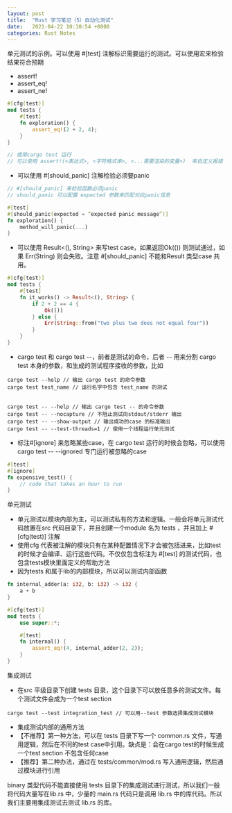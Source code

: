 ```yaml
---
layout: post
title:  "Rust 学习笔记（5）自动化测试"
date:   2021-04-22 10:10:54 +0800
categories: Rust Notes
---
```


单元测试的示例。可以使用 #[test] 注解标识需要运行的测试。可以使用宏来检验结果符合预期

* assert!
* assert_eq!
* assert_ne!

```rust
#[cfg(test)]
mod tests {
    #[test]
    fn exploration() {
        assert_eq!(2 + 2, 4);
    }
}

// 使用cargo test 运行
// 可以使用 assert!(<表达式>, <字符格式串>, <...需要渲染的变量>)  来自定义报错
```

* 可以使用 #[should_panic] 注解检验必须要panic

```rust
// #[should_panic] 来检验函数必须panic
// should_panic 可以配置 expected 参数来匹配对应panic信息

#[test]
#[should_panic(expected = “expected panic message”)]
fn exploration() {
    method_will_panic(...)
}
```

* 可以使用 Result<(), String> 来写test case，如果返回Ok(()) 则测试通过，如果 Err(String) 则会失败。注意 #[should_panic] 不能和Result 类型case 共用。

```rust
#[cfg(test)]
mod tests {
    #[test]
    fn it_works() -> Result<(), String> {
        if 2 + 2 == 4 {
            Ok(())
        } else {
            Err(String::from("two plus two does not equal four"))
        }
    }
}

```

* cargo test 和 cargo test --，前者是测试的命令，后者 -- 用来分割 cargo test 本身的参数，和生成的测试程序接收的参数，比如

```
cargo test --help // 输出 cargo test 的命令参数
cargo test test_name // 运行名字中包含 test_name 的测试


cargo test -- --help // 输出 cargo test -- 的命令参数
cargo test -- --nocapture // 不阻止测试向stdout/stderr 输出
cargo test -- --show-output // 输出成功的case 的标准输出
cargo test -- --test-threads=1 // 使用一个线程运行单元测试
```

* 标注#[ignore] 来忽略某些case，在 cargo test 运行的时候会忽略，可以使用 cargo test -- --ignored 专门运行被忽略的case

```rust
#[test]
#[ignore]
fn expensive_test() {
    // code that takes an hour to run
}
```

单元测试

* 单元测试以模块内部为主，可以测试私有的方法和逻辑。一般会将单元测试代码放置在src 代码目录下，并且创建一个module 名为 tests ，并且加上 #[cfg(test)] 注解
* 使用cfg 代表被注解的模块只有在某种配置情况下才会被包括进来，比如test 的时候才会编译、运行这些代码。不仅仅包含标注为 #[test] 的测试代码，也包含tests模块里面定义的帮助方法
* 因为tests 和属于lib的内部模块，所以可以测试内部函数

```rust
fn internal_adder(a: i32, b: i32) -> i32 {
    a + b
}

#[cfg(test)]
mod tests {
    use super::*;

    #[test]
    fn internal() {
        assert_eq!(4, internal_adder(2, 2));
    }
}

```

集成测试

* 在src 平级目录下创建 tests 目录，这个目录下可以放任意多的测试文件。每个测试文件会成为一个test section

```
cargo test --test integration_test // 可以用--test 参数选择集成测试模块
```

* 集成测试内部的通用方法
* 【不推荐】第一种方法，可以在 tests 目录下写一个 common.rs 文件，写通用逻辑，然后在不同的test case中引用。缺点是：会在cargo test的时候生成一个test section 不包含任何case
* 【推荐】第二种办法，通过在 tests/common/mod.rs 写入通用逻辑，然后通过模块进行引用

binary 类型代码不能直接使用 tests 目录下的集成测试进行测试，所以我们一般将代码大量写在lib.rs 中，少量的 main.rs 代码只是调用 lib.rs 中的库代码。所以我们主要用集成测试去测试 lib.rs 的库。
